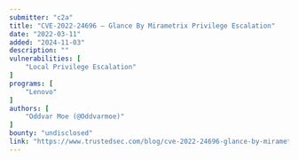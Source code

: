 ```yaml
---
submitter: "c2a"
title: "CVE-2022-24696 – Glance By Mirametrix Privilege Escalation"
date: "2022-03-11"
added: "2024-11-03"
description: ""
vulnerabilities: [
    "Local Privilege Escalation"
]
programs: [
    "Lenovo"
]
authors: [
    "Oddvar Moe (@Oddvarmoe)"
]
bounty: "undisclosed"
link: "https://www.trustedsec.com/blog/cve-2022-24696-glance-by-mirametrix-privilege-escalation/"
---
```




